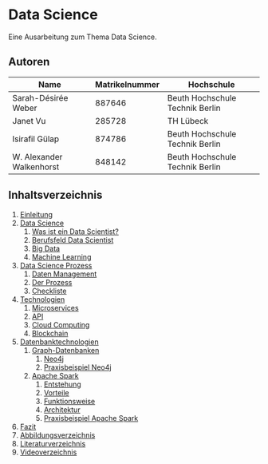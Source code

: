 # Data Science

Eine Ausarbeitung zum Thema Data Science.

## Autoren

| Name                     | Matrikelnummer | Hochschule                       |
| -----------              | -------------- | ------------------------------   |
| Sarah-Désirée Weber      | 887646         | Beuth Hochschule Technik Berlin  |
| Janet Vu                 | 285728         | TH Lübeck                        |
| Isirafil Gülap           | 874786         | Beuth Hochschule Technik Berlin  |
| W. Alexander Walkenhorst | 848142         | Beuth Hochschule Technik Berlin  |

## Inhaltsverzeichnis

1. [Einleitung](einleitung.md)
2. [Data Science](tbd.md)
   1. [Was ist ein Data Scientist?](tbd.md)
   2. [Berufsfeld Data Scientist](tbd.md)
   3. [Big Data](tbd.md)
   4. [Machine Learning](tbd.md)
3. [Data Science Prozess](02_Data_Science_Prozess.md)
   1. [Daten Management](tbd.md)
   2. [Der Prozess](tbd.md)
   3. [Checkliste](tbd.md)
4. [Technologien](./Technologien/Technologien.md)
   1. [Microservices](./Technologien/Microservice.md)
   2. [API](./Technologien/API.md)
   3. [Cloud Computing](./Technologien/Cloud.md)
   4. [Blockchain](./Technologien/Blockchain.md)
5. [Datenbanktechnologien](./Datenbanktechnologien/Datenbanken.md)
   1. [Graph-Datenbanken](./Datenbanktechnologien/Graphdatabase.md)
      1. [Neo4j](./Datenbanktechnologien/Neo4J.md)
      2. [Praxisbeispiel Neo4j](./Datenbanktechnologien/Neo4j-Example.md)
   2. [Apache Spark](tbd.md)
      1. [Entstehung](./Spark/5_2_1_Entstehung.md)
      2. [Vorteile](./Spark/5_2_2_Vorteile.md)
      3. [Funktionsweise](./Spark/5_2_3_Funktionsweise.md)
      4. [Architektur](./Spark/5_2_4_Architektur.md)
      5. [Praxisbeispiel Apache Spark](./Spark/5_2_5_Praxis.md)
6. [Fazit](fazit.md)
7. [Abbildungsverzeichnis](abbildungsverzeichnis.md)
8. [Literaturverzeichnis](literaturverzeichnis.md)
9. [Videoverzeichnis](videoverzeichnis.md)
